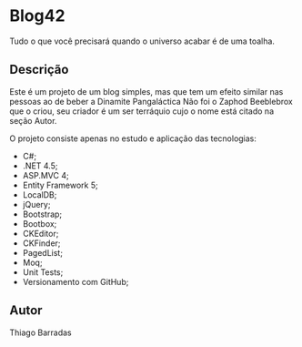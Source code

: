 # Blog42
Tudo o que você precisará quando o universo acabar é de uma toalha.

## Descrição 
Este é um projeto de um blog simples, mas que tem um efeito similar nas pessoas ao de beber a Dinamite Pangaláctica
Não foi o Zaphod Beeblebrox que o criou, seu criador é um ser terráquio cujo o nome está citado na seção Autor.

O projeto consiste apenas no estudo e aplicação das tecnologias:
- C#;
- .NET 4.5;
- ASP.MVC 4;
- Entity Framework 5;
- LocalDB;
- jQuery;
- Bootstrap;
- Bootbox;
- CKEditor;
- CKFinder;
- PagedList;
- Moq;
- Unit Tests;
- Versionamento com GitHub;

## Autor
Thiago Barradas
